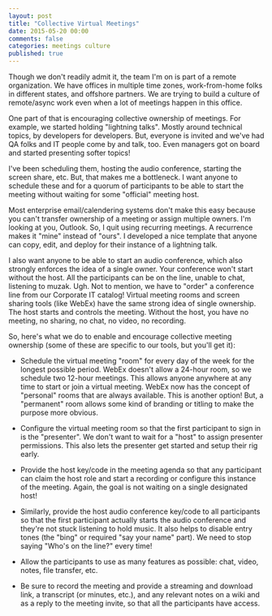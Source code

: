 ```yaml
---
layout: post
title: "Collective Virtual Meetings"
date: 2015-05-20 00:00
comments: false
categories: meetings culture
published: true
---
```


Though we don't readily admit it, the team I'm on is part of a remote organization. We have offices in multiple time zones, work-from-home folks in different states, and offshore partners. We are trying to build a culture of remote/async work even when a lot of meetings happen in this office.

One part of that is encouraging collective ownership of meetings. For example, we started holding "lightning talks". Mostly around technical topics, by developers for developers. But, everyone is invited and we've had QA folks and IT people come by and talk, too. Even managers got on board and started presenting softer topics!

I've been scheduling them, hosting the audio conference, starting the screen share, etc. But, that makes me a bottleneck. I want anyone to schedule these and for a quorum of participants to be able to start the meeting without waiting for some "official" meeting host.

Most enterprise email/calendering systems don't make this easy because you can't transfer ownership of a meeting or assign multiple owners. I'm looking at you, Outlook. So, I quit using recurring meetings. A recurrence makes it "mine" instead of "ours". I developed a nice template that anyone can copy, edit, and deploy for their instance of a lightning talk.

I also want anyone to be able to start an audio conference, which also strongly enforces the idea of a single owner. Your conference won't start without the host. All the participants can be on the line, unable to chat, listening to muzak. Ugh. Not to mention, we have to "order" a conference line from our Corporate IT catalog! Virtual meeting rooms and screen sharing tools (like WebEx) have the same strong idea of single ownership. The host starts and controls the meeting. Without the host, you have no meeting, no sharing, no chat, no video, no recording.

So, here's what we do to enable and encourage collective meeting ownership (some of these are specific to our tools, but you'll get it):

 * Schedule the virtual meeting "room" for every day of the week for the longest possible period. WebEx doesn't allow a 24-hour room, so we schedule two 12-hour meetings. This allows anyone anywhere at any time to start or join a virtual meeting. WebEx now has the concept of "personal" rooms that are always available. This is another option! But, a "permanent" room allows some kind of branding or titling to make the purpose more obvious.

 * Configure the virtual meeting room so that the first participant to sign in is the "presenter". We don't want to wait for a "host" to assign presenter permissions. This also lets the presenter get started and setup their rig early.
 
 * Provide the host key/code in the meeting agenda so that any participant can claim the host role and start a recording or configure this instance of the meeting. Again, the goal is not waiting on a single designated host!

 * Similarly, provide the host audio conference key/code to all participants so that the first participant actually starts the audio conference and they're not stuck listening to hold music. It also helps to disable entry tones (the "bing" or required "say your name" part). We need to stop saying "Who's on the line?" every time!

 * Allow the participants to use as many features as possible: chat, video, notes, file transfer, etc.
 
 * Be sure to record the meeting and provide a streaming and download link, a transcript (or minutes, etc.), and any relevant notes on a wiki and as a reply to the meeting invite, so that all the participants have access.
